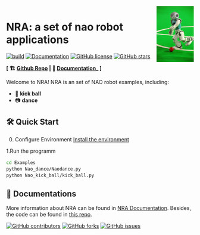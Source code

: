 <img align=right width=100px  src="Docs/NAO.jpg" />

# NRA: a set of nao robot applications

[![build](https://img.shields.io/badge/build-passing-brightgreen?style=plastic)](https://github.com/TJ-Work/NRA/actions)
[![Documentation](https://img.shields.io/badge/docs-passing-blue?style=plastic)](https://tj-work.github.io/NRA/)
[![GitHub license](https://img.shields.io/badge/lisense-MIT-orange?style=plastic)](https://github.com/TJ-Work/NRA/blob/main/LICENSE.txt)
[![GitHub stars](https://img.shields.io/github/stars/UM-Lifelong-Learning-Lab/EZMeeting?style=plastic)](https://github.com/TJ-Work/NRA/stargazers)

**[ 🏗 [Github Repo](https://github.com/TJ-Work/NRA) | 📜 [Documentation](https://tj-work.github.io/NRA/)_ ]**

Welcome to NRA! NRA is an set of NAO robot examples, including:

- 🎏 **kick ball**
- 📷 **dance**

## 🛠 Quick Start
0. Configure Environment
[Install the environment](https://tj-work.github.io/NRA/basic/)

1.Run the programm
```bash
cd Examples
python Nao_dance/Naodance.py
python Nao_kick_ball/kick_ball.py
```
## 🏫 Documentations

More information about NRA can be found in [NRA Documentation](https://tj-work.github.io/NRA/). 
Besides, the code can be found in [this repo](https://github.com/TJ-Work/NRA).


[![GitHub contributors](https://img.shields.io/github/contributors/TJ-Work/NRA?style=plastic)](https://github.com/TJ-Work/NRA/graphs/contributors)
[![GitHub forks](https://img.shields.io/github/forks/TJ-Work/NRA?style=plastic)](https://github.com/TJ-Work/NRA/network)
[![GitHub issues](https://img.shields.io/github/issues/tj-work/nra?style=plastic)](https://github.com/TJ-Work/NRA/issues)

